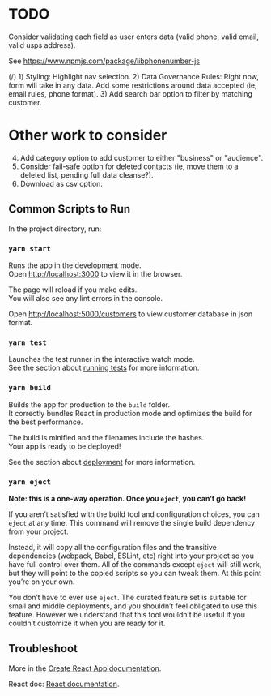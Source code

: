 

# TODO
Consider validating each field as user enters data (valid phone, valid email, valid usps address).

See https://www.npmjs.com/package/libphonenumber-js

(/) 1) Styling: Highlight nav selection.
2) Data Governance Rules: Right now, form will take in any data. Add some restrictions around data accepted (ie, email rules, phone format).
3) Add search bar option to filter by matching customer.

# Other work to consider
4) Add category option to add customer to either "business" or "audience".
5) Consider fail-safe option for deleted contacts (ie, move them to a deleted list, pending full data cleanse?).
6) Download as csv option.


## Common Scripts to Run

In the project directory, run:

### `yarn start`

Runs the app in the development mode.<br />
Open [http://localhost:3000](http://localhost:3000) to view it in the browser.

The page will reload if you make edits.<br />
You will also see any lint errors in the console.

Open [http://localhost:5000/customers](http://localhost:5000/customers) to view customer database in json format.

### `yarn test`

Launches the test runner in the interactive watch mode.<br />
See the section about [running tests](https://facebook.github.io/create-react-app/docs/running-tests) for more information.

### `yarn build`

Builds the app for production to the `build` folder.<br />
It correctly bundles React in production mode and optimizes the build for the best performance.

The build is minified and the filenames include the hashes.<br />
Your app is ready to be deployed!

See the section about [deployment](https://facebook.github.io/create-react-app/docs/deployment) for more information.

### `yarn eject`

**Note: this is a one-way operation. Once you `eject`, you can’t go back!**

If you aren’t satisfied with the build tool and configuration choices, you can `eject` at any time. This command will remove the single build dependency from your project.

Instead, it will copy all the configuration files and the transitive dependencies (webpack, Babel, ESLint, etc) right into your project so you have full control over them. All of the commands except `eject` will still work, but they will point to the copied scripts so you can tweak them. At this point you’re on your own.

You don’t have to ever use `eject`. The curated feature set is suitable for small and middle deployments, and you shouldn’t feel obligated to use this feature. However we understand that this tool wouldn’t be useful if you couldn’t customize it when you are ready for it.

## Troubleshoot

More in the [Create React App documentation](https://facebook.github.io/create-react-app/docs/getting-started).

React doc: [React documentation](https://reactjs.org/).
